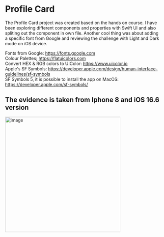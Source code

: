 # Profile Card

The Profile Card project was created based on the hands on course. I have been exploring different components and properties with Swift UI and also spliting out the component in own file. Another cool thing was about adding a specific font from Google and reviewing the challenge with Light and Dark mode on iOS device.

Fonts from Google: https://fonts.google.com  
Colour Palettes; https://flatuicolors.com  
Convert HEX & RGB colors to UIColor: https://www.uicolor.io  
Apple's SF Symbols: https://developer.apple.com/design/human-interface-guidelines/sf-symbols  
SF Symbols 5, it is possible to install the app on MacOS: https://developer.apple.com/sf-symbols/  

## The evidence is taken from Iphone 8 and iOS 16.6 version

<img width="375" alt="image" src="https://github.com/talthiagolopes/learning-ios/assets/39767279/fbc5bd6d-7b43-4812-bac9-71abb49e9ea7">



